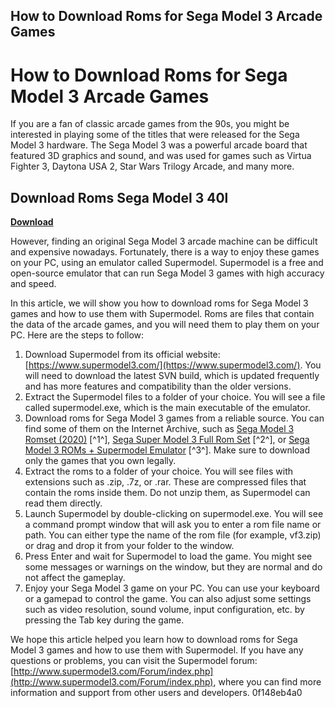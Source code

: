 ## How to Download Roms for Sega Model 3 Arcade Games

  
# How to Download Roms for Sega Model 3 Arcade Games
 
If you are a fan of classic arcade games from the 90s, you might be interested in playing some of the titles that were released for the Sega Model 3 hardware. The Sega Model 3 was a powerful arcade board that featured 3D graphics and sound, and was used for games such as Virtua Fighter 3, Daytona USA 2, Star Wars Trilogy Arcade, and many more.
 
## Download Roms Sega Model 3 40l


[**Download**](https://kneedacexbrew.blogspot.com/?d=2tLv5x)

 
However, finding an original Sega Model 3 arcade machine can be difficult and expensive nowadays. Fortunately, there is a way to enjoy these games on your PC, using an emulator called Supermodel. Supermodel is a free and open-source emulator that can run Sega Model 3 games with high accuracy and speed.
 
In this article, we will show you how to download roms for Sega Model 3 games and how to use them with Supermodel. Roms are files that contain the data of the arcade games, and you will need them to play them on your PC. Here are the steps to follow:
 
1. Download Supermodel from its official website: [https://www.supermodel3.com/](https://www.supermodel3.com/). You will need to download the latest SVN build, which is updated frequently and has more features and compatibility than the older versions.
2. Extract the Supermodel files to a folder of your choice. You will see a file called supermodel.exe, which is the main executable of the emulator.
3. Download roms for Sega Model 3 games from a reliable source. You can find some of them on the Internet Archive, such as [Sega Model 3 Romset (2020)](https://archive.org/details/model-3-romset-2020) [^1^], [Sega Super Model 3 Full Rom Set](https://archive.org/details/spikeout_201812) [^2^], or [Sega Model 3 ROMs + Supermodel Emulator](https://archive.org/details/segamodel3) [^3^]. Make sure to download only the games that you own legally.
4. Extract the roms to a folder of your choice. You will see files with extensions such as .zip, .7z, or .rar. These are compressed files that contain the roms inside them. Do not unzip them, as Supermodel can read them directly.
5. Launch Supermodel by double-clicking on supermodel.exe. You will see a command prompt window that will ask you to enter a rom file name or path. You can either type the name of the rom file (for example, vf3.zip) or drag and drop it from your folder to the window.
6. Press Enter and wait for Supermodel to load the game. You might see some messages or warnings on the window, but they are normal and do not affect the gameplay.
7. Enjoy your Sega Model 3 game on your PC. You can use your keyboard or a gamepad to control the game. You can also adjust some settings such as video resolution, sound volume, input configuration, etc. by pressing the Tab key during the game.

We hope this article helped you learn how to download roms for Sega Model 3 games and how to use them with Supermodel. If you have any questions or problems, you can visit the Supermodel forum: [http://www.supermodel3.com/Forum/index.php](http://www.supermodel3.com/Forum/index.php), where you can find more information and support from other users and developers.
 0f148eb4a0
